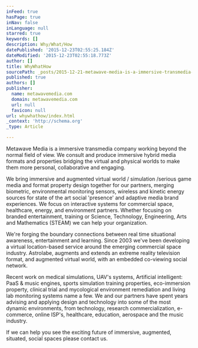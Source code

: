 ```yaml
---
inFeed: true
hasPage: true
inNav: false
inLanguage: null
starred: true
keywords: []
description: Why/What/How
datePublished: '2015-12-23T02:55:25.184Z'
dateModified: '2015-12-23T02:55:18.773Z'
author: []
title: WhyWhatHow
sourcePath: _posts/2015-12-21-metawave-media-is-a-immersive-transmedia-company-working-bey.md
published: true
authors: []
publisher:
  name: metawavemedia.com
  domain: metawavemedia.com
  url: null
  favicon: null
url: whywhathow/index.html
_context: 'http://schema.org'
_type: Article

---
```

Metawave Media is a immersive transmedia company working beyond the normal field of view.  We consult and produce immersive hybrid media formats and properties bridging the virtual and physical worlds to make them more personal, collaborative and engaging.   

We bring immersive and augmented virtual world / simulation /serious game media  and format property design together for our partners, merging biometric, environmental monitoring sensors, wireless and kinetic energy sources for state of the art social 'presence' and adaptive media brand experiences.  We focus on interactive systems for commercial space, healthcare, energy, and environment partners. Whether focusing on branded entertainment, training or Science, Technology, Engineering, Arts and Mathematics (STEAM) we can help your organization.

We're forging the boundary connections between real time situational awareness, entertainment and learning.  Since 2003 we've been developing a virtual location-based service around the emerging commercial space industry.  Astrolabe, augments and extends an extreme reality television format, and augmented virtual world, with an embedded co-viewing social network. 

Recent work on medical simulations, UAV's systems, Artificial intelligent: PaaS & music engines, sports simulation training properties, eco-immersion property, clinical trial and mycological environment remediation and living lab monitoring systems name a few. We and our partners have spent years advising and applying design and technology into some of the most dynamic environments, from technology, research commercialization, e-commerce, online ISP's, healthcare, education, aerospace and the music industry. 

If we can help you see the exciting future of immersive, augmented, situated, social spaces please contact us.